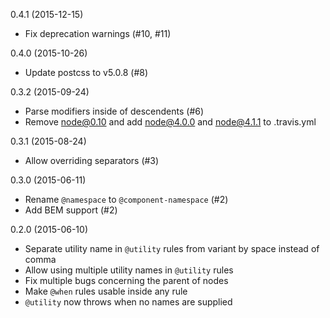 0.4.1 (2015-12-15)
  - Fix deprecation warnings (#10, #11)

0.4.0 (2015-10-26)
  - Update postcss to v5.0.8 (#8)

0.3.2 (2015-09-24)
  - Parse modifiers inside of descendents (#6)
  - Remove node@0.10 and add node@4.0.0 and node@4.1.1 to .travis.yml

0.3.1 (2015-08-24)
  - Allow overriding separators (#3)

0.3.0 (2015-06-11)
  - Rename `@namespace` to `@component-namespace` (#2)
  - Add BEM support (#2)

0.2.0 (2015-06-10)
  - Separate utility name in `@utility` rules from variant by space instead of
      comma
  - Allow using multiple utility names in `@utility` rules
  - Fix multiple bugs concerning the parent of nodes
  - Make `@when` rules usable inside any rule
  - `@utility` now throws when no names are supplied
